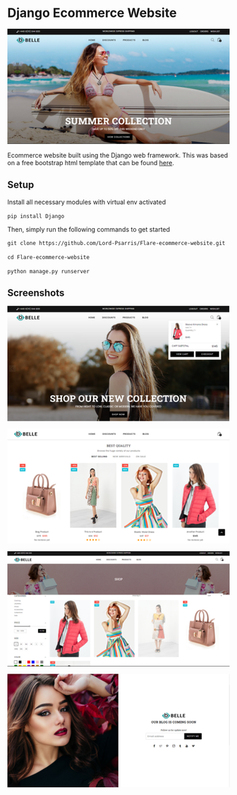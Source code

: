 # Django Ecommerce Website

![image](screenshots/img2.png)

Ecommerce website built using the Django web framework. This was based on a free bootstrap 
html template that can be found [here](https://www.templateshub.net/template/belle-multipurpose-bootstrap-html-template).

## Setup

Install all necessary modules with virtual env activated

`pip install Django`


Then, simply run the following commands to get started
```
git clone https://github.com/Lord-Psarris/Flare-ecommerce-website.git

cd Flare-ecommerce-website

python manage.py runserver
```

## Screenshots


![image](screenshots/img1.png)

![image](screenshots/img3.png)

![image](screenshots/img4.png)

![image](screenshots/img5.png)

